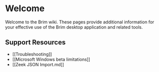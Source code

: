 # Welcome

Welcome to the Brim wiki. These pages provide additional information for your
effective use of the Brim desktop application and related tools.

## Support Resources
* [[Troubleshooting]]
* [[Microsoft Windows beta limitations]]
* [[Zeek JSON Import.md]]
